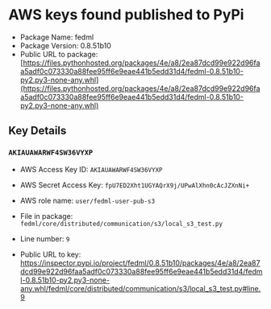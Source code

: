 # AWS keys found published to PyPi

* Package Name: fedml
* Package Version: 0.8.51b10
* Public URL to package: [https://files.pythonhosted.org/packages/4e/a8/2ea87dcd99e922d96faa5adf0c073330a88fee95ff6e9eae441b5edd31d4/fedml-0.8.51b10-py2.py3-none-any.whl](https://files.pythonhosted.org/packages/4e/a8/2ea87dcd99e922d96faa5adf0c073330a88fee95ff6e9eae441b5edd31d4/fedml-0.8.51b10-py2.py3-none-any.whl)

## Key Details

### `AKIAUAWARWF4SW36VYXP`

* AWS Access Key ID: `AKIAUAWARWF4SW36VYXP`
* AWS Secret Access Key: `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` 
* AWS role name: `user/fedml-user-pub-s3`
* File in package: `fedml/core/distributed/communication/s3/local_s3_test.py`
* Line number: `9`

* Public URL to key: https://inspector.pypi.io/project/fedml/0.8.51b10/packages/4e/a8/2ea87dcd99e922d96faa5adf0c073330a88fee95ff6e9eae441b5edd31d4/fedml-0.8.51b10-py2.py3-none-any.whl/fedml/core/distributed/communication/s3/local_s3_test.py#line.9


